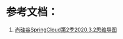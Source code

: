 <!--title: Spring Cloud 基础
description: Spring Cloud
type: 笔记
firstPicture: http://static-blog.top234.top/image/1.png
status: 1
priority: 6
=top234=-->



# 参考文档：

1. [尚硅谷SpringCloud第2季2020.3.2思维导图](/doc/SGG-SpringCloud-S2-20200302.html)

